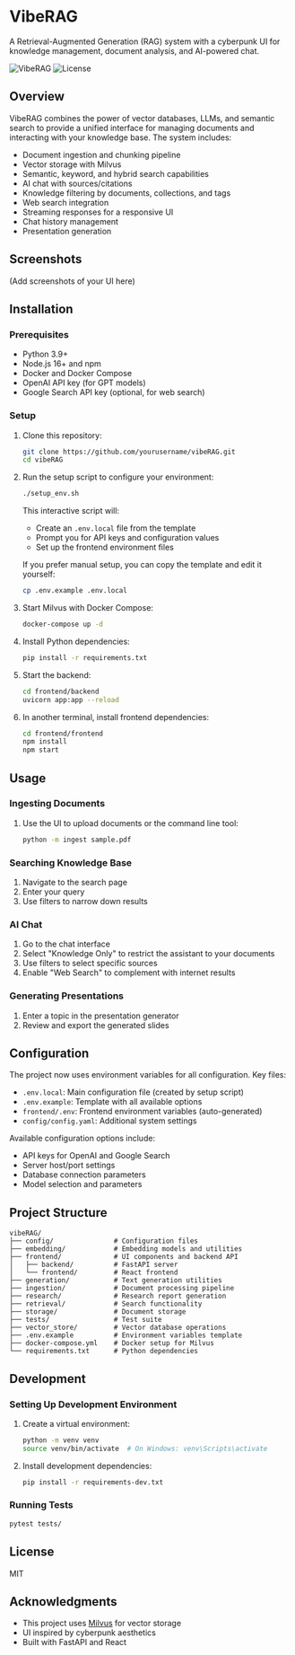 # VibeRAG

A Retrieval-Augmented Generation (RAG) system with a cyberpunk UI for knowledge management, document analysis, and AI-powered chat.

![VibeRAG](https://img.shields.io/badge/VibeRAG-Cyberpunk%20RAG-blue)
![License](https://img.shields.io/badge/License-MIT-green)

## Overview

VibeRAG combines the power of vector databases, LLMs, and semantic search to provide a unified interface for managing documents and interacting with your knowledge base. The system includes:

- Document ingestion and chunking pipeline
- Vector storage with Milvus
- Semantic, keyword, and hybrid search capabilities
- AI chat with sources/citations
- Knowledge filtering by documents, collections, and tags
- Web search integration
- Streaming responses for a responsive UI
- Chat history management
- Presentation generation

## Screenshots

(Add screenshots of your UI here)

## Installation

### Prerequisites

- Python 3.9+
- Node.js 16+ and npm
- Docker and Docker Compose
- OpenAI API key (for GPT models)
- Google Search API key (optional, for web search)

### Setup

1. Clone this repository:
   ```bash
   git clone https://github.com/yourusername/vibeRAG.git
   cd vibeRAG
   ```

2. Run the setup script to configure your environment:
   ```bash
   ./setup_env.sh
   ```
   
   This interactive script will:
   - Create an `.env.local` file from the template
   - Prompt you for API keys and configuration values
   - Set up the frontend environment files
   
   If you prefer manual setup, you can copy the template and edit it yourself:
   ```bash
   cp .env.example .env.local
   ```

3. Start Milvus with Docker Compose:
   ```bash
   docker-compose up -d
   ```

4. Install Python dependencies:
   ```bash
   pip install -r requirements.txt
   ```

5. Start the backend:
   ```bash
   cd frontend/backend
   uvicorn app:app --reload
   ```

6. In another terminal, install frontend dependencies:
   ```bash
   cd frontend/frontend
   npm install
   npm start
   ```

## Usage

### Ingesting Documents

1. Use the UI to upload documents or the command line tool:
   ```bash
   python -m ingest sample.pdf
   ```

### Searching Knowledge Base

1. Navigate to the search page
2. Enter your query
3. Use filters to narrow down results

### AI Chat

1. Go to the chat interface
2. Select "Knowledge Only" to restrict the assistant to your documents
3. Use filters to select specific sources
4. Enable "Web Search" to complement with internet results

### Generating Presentations

1. Enter a topic in the presentation generator
2. Review and export the generated slides

## Configuration

The project now uses environment variables for all configuration. Key files:

- `.env.local`: Main configuration file (created by setup script)
- `.env.example`: Template with all available options
- `frontend/.env`: Frontend environment variables (auto-generated)
- `config/config.yaml`: Additional system settings

Available configuration options include:
- API keys for OpenAI and Google Search
- Server host/port settings
- Database connection parameters
- Model selection and parameters

## Project Structure

```
vibeRAG/
├── config/               # Configuration files
├── embedding/            # Embedding models and utilities
├── frontend/             # UI components and backend API
│   ├── backend/          # FastAPI server
│   └── frontend/         # React frontend
├── generation/           # Text generation utilities
├── ingestion/            # Document processing pipeline
├── research/             # Research report generation
├── retrieval/            # Search functionality
├── storage/              # Document storage
├── tests/                # Test suite
├── vector_store/         # Vector database operations
├── .env.example          # Environment variables template
├── docker-compose.yml    # Docker setup for Milvus
└── requirements.txt      # Python dependencies
```

## Development

### Setting Up Development Environment

1. Create a virtual environment:
   ```bash
   python -m venv venv
   source venv/bin/activate  # On Windows: venv\Scripts\activate
   ```

2. Install development dependencies:
   ```bash
   pip install -r requirements-dev.txt
   ```

### Running Tests

```bash
pytest tests/
```

## License

MIT

## Acknowledgments

- This project uses [Milvus](https://milvus.io/) for vector storage
- UI inspired by cyberpunk aesthetics
- Built with FastAPI and React
